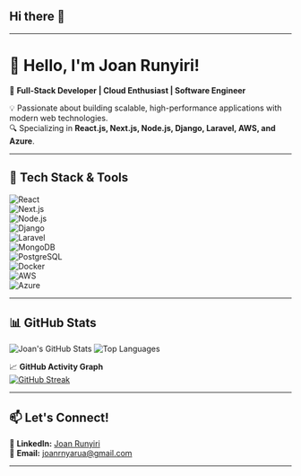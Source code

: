 ## Hi there 👋  

<!--  
**joanrunyiri/joanrunyiri** is a ✨ _special_ ✨ repository because its `README.md` (this file) appears on your GitHub profile.  

Here are some ideas to get you started:  

- 🔭 I’m working on **my predictive model for coffee prices**  
- 🌱 I’m currently learning **advanced cloud computing & DevOps**  
- 👯 I’m looking to collaborate on **open-source projects in fintech & web development**  
- 🤔 I’m looking for help with **high-performance system architecture**  
- 💬 Ask me about **full-stack development, cloud computing, and API integrations**  
- 📫 How to reach me: **[joanrnyarua@gmail.com](mailto:joanrnyarua@gmail.com)**  
- 😄 Pronouns: **She/Her**  
- ⚡ Fun fact: **I enjoy solving coding challenges & building automation scripts!**  
-->  

---

# 👋 **Hello, I'm Joan Runyiri!**  

🚀 **Full-Stack Developer | Cloud Enthusiast | Software Engineer**  

💡 Passionate about building scalable, high-performance applications with modern web technologies.  
🔍 Specializing in **React.js, Next.js, Node.js, Django, Laravel, AWS, and Azure**.  

---

## 🔧 Tech Stack & Tools  
![React](https://img.shields.io/badge/-React-61DAFB?style=flat-square&logo=react&logoColor=white)  
![Next.js](https://img.shields.io/badge/-Next.js-000000?style=flat-square&logo=nextdotjs&logoColor=white)  
![Node.js](https://img.shields.io/badge/-Node.js-339933?style=flat-square&logo=node.js&logoColor=white)  
![Django](https://img.shields.io/badge/-Django-092E20?style=flat-square&logo=django&logoColor=white)  
![Laravel](https://img.shields.io/badge/-Laravel-FF2D20?style=flat-square&logo=laravel&logoColor=white)  
![MongoDB](https://img.shields.io/badge/-MongoDB-47A248?style=flat-square&logo=mongodb&logoColor=white)  
![PostgreSQL](https://img.shields.io/badge/-PostgreSQL-336791?style=flat-square&logo=postgresql&logoColor=white)  
![Docker](https://img.shields.io/badge/-Docker-2496ED?style=flat-square&logo=docker&logoColor=white)  
![AWS](https://img.shields.io/badge/-AWS-FF9900?style=flat-square&logo=amazonaws&logoColor=white)  
![Azure](https://img.shields.io/badge/-Microsoft%20Azure-0089D6?style=flat-square&logo=microsoft-azure&logoColor=white)  

---



## 📊 GitHub Stats  
![Joan's GitHub Stats](https://github-readme-stats.vercel.app/api?username=JoanRunyiri&show_icons=true&theme=dark)  ![Top Languages](https://github-readme-stats.vercel.app/api/top-langs/?username=JoanRunyiri&layout=compact&theme=dark)  


📈 **GitHub Activity Graph**  
[![GitHub Streak](https://streak-stats.demolab.com/?user=joanrunyiri&theme=dark)](https://github.com/joanrunyiri)

---

## 📫 Let's Connect!  

💼 **LinkedIn:** [Joan Runyiri](https://www.linkedin.com/in/joanrunyiri/)  
📧 **Email:** [joanrnyarua@gmail.com](mailto:joanrnyarua@gmail.com)  

---

